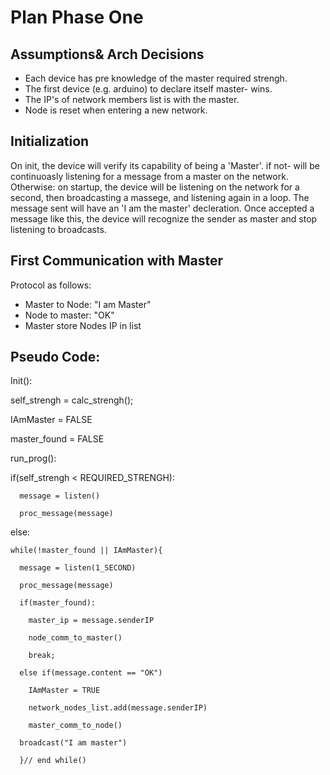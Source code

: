 # Plan Phase One

## Assumptions& Arch Decisions
- Each device has pre knowledge of the master required strengh.
- The first device (e.g. arduino) to declare itself master- wins.
- The IP's of network members list is with the master.
- Node is reset when entering a new network.


## Initialization
On init, the device will verify its capability of being a 'Master'. if not- will be continuoasly listening for a message from a master on the network.
Otherwise: on startup,  the device will be listening on the network for a second, then broadcasting a massege, and listening again in a loop. The message sent will have an 'I am the master' decleration.
Once accepted a message like this, the device will recognize the sender as master and stop listening to broadcasts.

## First Communication with Master
Protocol as follows:
- Master to Node: "I am Master"
- Node to master: "OK"
- Master store Nodes IP in list

## Pseudo Code:

Init():
  
  self_strengh = calc_strengh();
  
  IAmMaster = FALSE
  
  master_found = FALSE

run_prog():
  
  if(self_strengh < REQUIRED_STRENGH):
      
      message = listen()
      
      proc_message(message)
  else:
    
    while(!master_found || IAmMaster){
      
      message = listen(1_SECOND)
      
      proc_message(message)
      
      if(master_found):
        
        master_ip = message.senderIP
        
        node_comm_to_master()
        
        break;
      
      else if(message.content == "OK") 
        
        IAmMaster = TRUE
        
        network_nodes_list.add(message.senderIP)
        
        master_comm_to_node()
      
      broadcast("I am master")
      
      }// end while()
